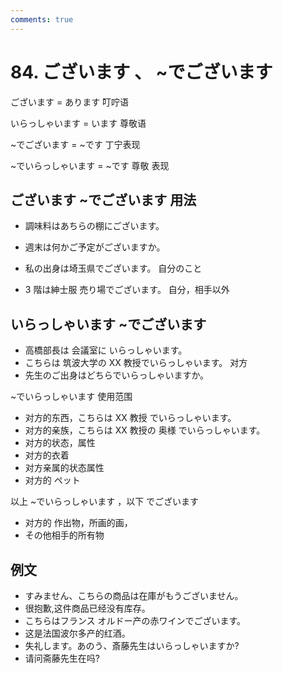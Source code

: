 ```yaml
---
comments: true
---
```


# 84. ございます 、 ~でございます

ございます =  あります  叮咛语

いらっしゃいます = います 尊敬语


~でございます = ~です 丁宁表现

~でいらっしゃいます = ~です 尊敬 表现

## ございます ~でございます 用法

- 調味料はあちらの棚にございます。
- 週末は何かご予定がございますか。

- 私の出身は埼玉県でございます。   自分のこと
- 3 階は紳士服 売り場でございます。    自分，相手以外


## いらっしゃいます ~でございます 

- 高橋部長は 会議室に いらっしゃいます。
- こちらは 筑波大学の XX 教授でいらっしゃいます。   对方
- 先生のご出身はどちらでいらっしゃいますか。 
 

~でいらっしゃいます  使用范围

- 对方的东西，こちらは XX 教授 でいらっしゃいます。
- 对方的亲族，こちらは XX 教授の 奥様 でいらっしゃいます。
- 对方的状态，属性
- 对方的衣着
- 对方亲属的状态属性
- 对方的 ペット

以上 ~でいらっしゃいます ，以下  でございます

- 对方的 作出物，所画的画，
- その他相手的所有物

## 例文

- すみません、こちらの商品は在庫がもうございません。 
- 很抱歉,这件商品已经没有库存。 
- こちらはフランス オルドー产の赤ワインでございます。 
- 这是法国波尔多产的红酒。 
- 失礼します。あのう、斎藤先生はいらっしゃいますか? 
- 请问斋藤先生在吗? 
